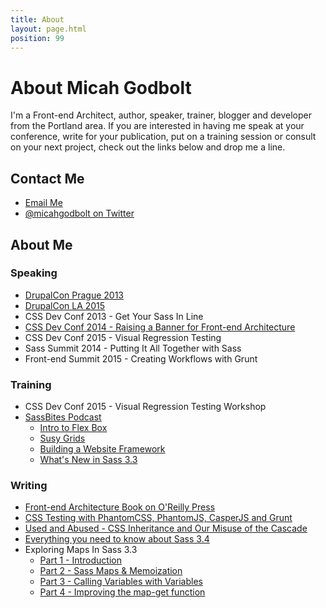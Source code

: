 ```yaml
---
title: About
layout: page.html
position: 99
---
```


# About Micah Godbolt

I'm a Front-end Architect, author, speaker, trainer, blogger and developer from the Portland area. If you are interested in having me speak at your conference, write for your publication, put on a training session or consult on your next project, check out the links below and drop me a line.


## Contact Me

- [Email Me](mailto:micahgodbolt@gmail.com)
- [@micahgodbolt on Twitter](http://www.twitter.com/micahgodbolt)


## About Me

### Speaking

- [DrupalCon Prague 2013](https://prague2013.drupal.org/session/creating-responsive-drupal-prototypes-angularjs.html)
- [DrupalCon LA 2015](https://events.drupal.org/losangeles2015/sessions/new-design-workflow)
- CSS Dev Conf 2013 - Get Your Sass In Line
- [CSS Dev Conf 2014 - Raising a Banner for Front-end Architecture](https://teamtreehouse.com/library/raising-a-banner-for-the-frontend-architect)
- CSS Dev Conf 2015 - Visual Regression Testing
- Sass Summit 2014 - Putting It All Together with Sass
- Front-end Summit 2015 - Creating Workflows with Grunt

### Training

- CSS Dev Conf 2015 - Visual Regression Testing Workshop
- [SassBites Podcast](https://www.youtube.com/user/sassbites)
  - [Intro to Flex Box](https://www.youtube.com/playlist?list=PLJKslvBeWd2ZakfNjMo8ZZup3IMrxeTG0)
  - [Susy Grids](https://www.youtube.com/watch?v=m7k-vBzebPg&list=PLJKslvBeWd2aFPJiLDOyFoJ4oRD1KPHD5)
  - [Building a Website Framework](https://www.youtube.com/watch?v=QSXyeFA_LYk&list=PLJKslvBeWd2Y6G7J6Z7DQYFp1e1YlAT-e)
  - [What's New in Sass 3.3](https://www.youtube.com/watch?v=VKvb-D_QdYM&list=PLJKslvBeWd2asAgzgrNdsaNs1N9E7V52I)

### Writing

- [Front-end Architecture Book on O'Reilly Press](http://frontendarchitecture.info/)
- [CSS Testing with PhantomCSS, PhantomJS, CasperJS and Grunt](https://www.phase2technology.com/blog/css-testing-with-phantomcss-phantomjs-casperjs-and-grunt/)
- [Used and Abused - CSS Inheritance and Our Misuse of the Cascade](https://www.phase2technology.com/blog/used-and-abused-css-inheritance-and-our-misuse-of-the-cascade/)
- [Everything you need to know about Sass 3.4](https://www.phase2technology.com/blog/everything-you-need-to-know-about-sass-3-4/)
- Exploring Maps In Sass 3.3
  - [Part 1 - Introduction](https://www.phase2technology.com/blog/exploring-maps-in-sass-3-3/)
  - [Part 2 - Sass Maps & Memoization](https://www.phase2technology.com/blog/sass-maps-memoization/)
  - [Part 3 - Calling Variables with Variables](https://www.phase2technology.com/blog/exploring-maps-in-sass-3-3part-3-calling-variables-with-variables/)
  - [Part 4 - Improving the map-get function](https://www.phase2technology.com/blog/exploring-maps-in-sass-3-3part-4-improving-the-map-get-function/)
